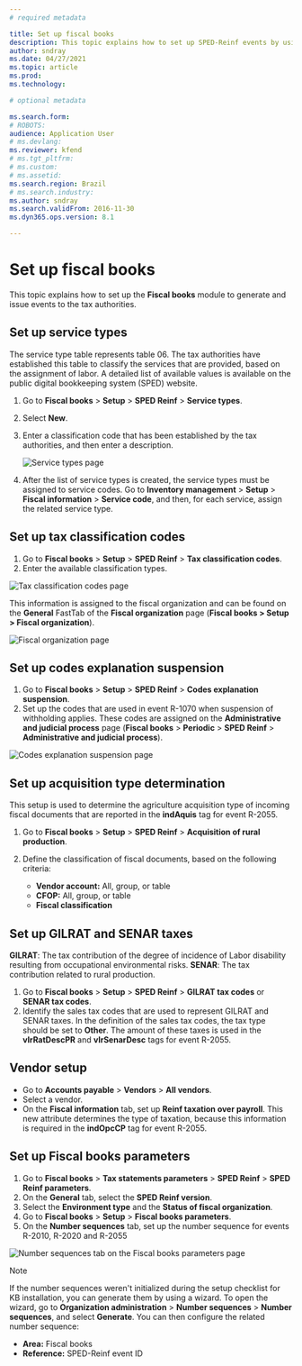 ```yaml
---
# required metadata

title: Set up fiscal books
description: This topic explains how to set up SPED-Reinf events by using Fiscal books in Microsoft Dynamics 365 Finance for Brazil.
author: sndray
ms.date: 04/27/2021
ms.topic: article
ms.prod: 
ms.technology: 

# optional metadata

ms.search.form: 
# ROBOTS: 
audience: Application User
# ms.devlang: 
ms.reviewer: kfend
# ms.tgt_pltfrm: 
# ms.custom: 
# ms.assetid: 
ms.search.region: Brazil
# ms.search.industry: 
ms.author: sndray
ms.search.validFrom: 2016-11-30
ms.dyn365.ops.version: 8.1

---
```


# Set up fiscal books

This topic explains how to set up the **Fiscal books** module to generate and issue events to the tax authorities. 

## Set up service types

The service type table represents table 06. The tax authorities have established this table to classify the services that are provided, based on the assignment of labor. A detailed list of available values is available on the public digital bookkeeping system (SPED) website.

1. Go to **Fiscal books** \> **Setup** \> **SPED Reinf** \> **Service types**.
2. Select **New**.
3. Enter a classification code that has been established by the tax authorities, and then enter a description.

    ![Service types page](media/bra-service-type-setup.png)

4. After the list of service types is created, the service types must be assigned to service codes. Go to **Inventory management** \> **Setup** \> **Fiscal information** \> **Service code**, and then, for each service, assign the related service type.

## Set up tax classification codes

1. Go to **Fiscal books** \> **Setup** \> **SPED Reinf** \> **Tax classification codes**.
2. Enter the available classification types.

![Tax classification codes page](media/bra-tax-classification-codes.png)

This information is assigned to the fiscal organization and can be found on the **General** FastTab of the **Fiscal organization** page (**Fiscal books \> Setup \> Fiscal organization**).

![Fiscal organization page](media/bra-fiscal-organization-setup.png)

## Set up codes explanation suspension

1. Go to **Fiscal books** \> **Setup** \> **SPED Reinf** \> **Codes explanation suspension**.
2. Set up the codes that are used in event R-1070 when suspension of withholding applies. These codes are assigned on the **Administrative and judicial process** page (**Fiscal books** \> **Periodic** \> **SPED Reinf** \> **Administrative and judicial process**).

![Codes explanation suspension page](media/bra-codes-explanation-suspension.png)

## Set up acquisition type determination

This setup is used to determine the agriculture acquisition type of incoming fiscal documents that are reported in the **indAquis** tag for event R-2055. 

1. Go to **Fiscal books** \> **Setup** \> **SPED Reinf** \> **Acquisition of rural production**.
2. Define the classification of fiscal documents, based on the following criteria:

    - **Vendor account:** All, group, or table
    - **CFOP:** All, group, or table
    - **Fiscal classification**

## Set up GILRAT and SENAR taxes

**GILRAT**: The tax contribution of the degree of incidence of Labor disability resulting from occupational environmental risks.
**SENAR**: The tax contribution related to rural production.

1. Go to **Fiscal books** \> **Setup** \> **SPED Reinf** \> **GILRAT tax codes** or **SENAR tax codes**.
2. Identify the sales tax codes that are used to represent GILRAT and SENAR taxes. In the definition of the sales tax codes, the tax type should be set to **Other**. The amount of these taxes is used in the **vlrRatDescPR** and **vlrSenarDesc** tags for event R-2055.

## Vendor setup

- Go to **Accounts payable** \> **Vendors** \> **All vendors**.
- Select a vendor.
- On the **Fiscal information** tab, set up  **Reinf taxation over payroll**. This new attribute determines the type of taxation, because this information is required in the **indOpcCP** tag for event R-2055.

## Set up Fiscal books parameters

1. Go to **Fiscal books** \> **Tax statements parameters** \> **SPED Reinf** \> **SPED Reinf parameters**.
2. On the **General** tab, select the **SPED Reinf version**. 
3. Select the **Environment type** and the **Status of fiscal organization**.
4. Go to **Fiscal books** \> **Setup** \> **Fiscal books parameters**.
5. On the **Number sequences** tab, set up the number sequence for events R-2010, R-2020 and R-2055


![Number sequences tab on the Fiscal books parameters page](media/bra-sped-fiscal-books-parameters.png)

> [!NOTE]
> If the number sequences weren't initialized during the setup checklist for KB installation, you can generate them by using a wizard. To open the wizard, go to **Organization administration** \> **Number sequences** \> **Number sequences**, and select **Generate**. You can then configure the related number sequence:
>
> - **Area:** Fiscal books
> - **Reference:** SPED-Reinf event ID
